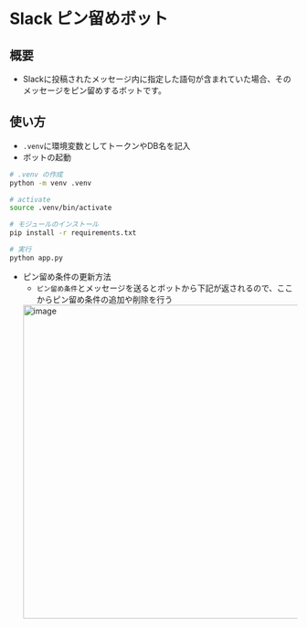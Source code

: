 # Slack ピン留めボット

## 概要
- Slackに投稿されたメッセージ内に指定した語句が含まれていた場合、そのメッセージをピン留めするボットです。

## 使い方
- `.venv`に環境変数としてトークンやDB名を記入
- ボットの起動
```sh
# .venv の作成
python -m venv .venv

# activate
source .venv/bin/activate

# モジュールのインストール
pip install -r requirements.txt

# 実行
python app.py
```

- ピン留め条件の更新方法
  - `ピン留め条件`とメッセージを送るとボットから下記が返されるので、ここからピン留め条件の追加や削除を行う
  <img width="549" alt="image" src="https://github.com/koooommmm/kakeibo-app/assets/124126985/697b5467-2d4e-4144-9092-fd5d343e76e0">

